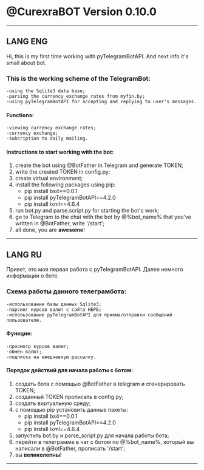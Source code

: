 # @CurexraBOT Version 0.10.0

---

## LANG ENG
Hi, this is my first time working with pyTelegramBotAPI. And next info it's small about bot.
### This is the working scheme of the TelegramBot:
    -using the Sqlite3 data base;
    -parsing the currency exchange rates from myfin.by;
    -using pyTelegramBotAPI for accepting and replying to user's messages.
#### Functions:
    -viewing currency exchange rates;
    -currency exchange;
    -subcription to daily mailing.
#### Instructions to start working with the bot:
1. create the bot using @BotFather in Telegram and generate TOKEN;
2. write the created TOKEN in config.py;
3. create virtual environment;
4. install the following packages using pip:
   * pip install bs4==0.0.1
   * pip install pyTelegramBotAPI==4.2.0
   * pip install lxml==4.6.4
4. run bot.py and parse.script.py for starting the bot's work;
5. go to Telegram to the chat with the bot by @%bot_name% that you've written in @BotFather, write '/start';
6. all done, you are **awesome**!

---

## LANG RU
Привет, это моя первая работа с pyTelegramBotAPI. Далее немного информации о боте.
### Схема работы данного телеграмбота:
    -использование базы данных Sqlite3;
    -парсинг курсов валют с сайта НБРБ;
    -использование pyTelegramBotAPI для приема/отправки сообщений пользователю.
#### Функции:
    -просмотр курсов валют;
    -обмен валют;
    -подписка на ежедневную рассылку.
#### Порядок действий для начала работы с ботом:
1. создать бота с помощью @BotFather в telegram и сгенерировать TOKEN;
2. созданный TOKEN прописать в config.py;
3. создать виртуальную среду;
4. с помощью pip установить данные пакеты:
    * pip install bs4==0.0.1
    * pip install pyTelegramBotAPI==4.2.0
    * pip install lxml==4.6.4
5. запустить bot.by и parse_script.py  для начала работы бота;
6. перейти в телеграмме в чат с ботом по @%bot_name%, который вы написали в @BotFather, прописать '/start';
7. вы **великолепны**!

---
